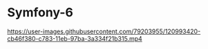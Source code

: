 # Symfony-6
https://user-images.githubusercontent.com/79203955/120993420-cb46f380-c783-11eb-97ba-3a334f21b315.mp4

